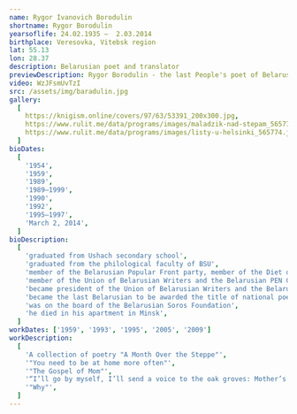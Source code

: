 ```yaml
---
name: Rygor Ivanovich Borodulin
shortname: Rygor Borodulin
yearsoflife: 24.02.1935 —  2.03.2014
birthplace: Veresovka, Vitebsk region
lat: 55.13
lon: 28.37
description: Belarusian poet and translator
previewDescription: Rygor Borodulin - the last People's poet of Belarus. He received the title of “national” in an independent country in 1992. Rygor Borodulin was one of the founders of the Belarusian PEN Center. Since 1990 he was its president, and since 1999 - vice president. He was a member of the party "Belarusian Front”. Engaged in translation activities. Under his authorship in Belarusian, certain works by William Shakespeare, Omar Khayyam, Sergei Yesenin, Adam Mickiewicz, George Byron and others appeared. In 2006, Borodulin was nominated as a candidate for the Nobel Prize, for the collection of poetry “Ksty”.
video: WzJFsmUvTzI
src: /assets/img/baradulin.jpg
gallery:
  [
    https://knigism.online/covers/97/63/53391_200x300.jpg,
    https://www.rulit.me/data/programs/images/maladzik-nad-stepam_565773.jpg,
    https://www.rulit.me/data/programs/images/listy-u-helsinki_565774.jpg,
  ]
bioDates:
  [
    '1954',
    '1959',
    '1989',
    '1989—1999',
    '1990',
    '1992',
    '1995—1997',
    'March 2, 2014',
  ]
bioDescription:
  [
    'graduated from Ushach secondary school',
    'graduated from the philological faculty of BSU',
    'member of the Belarusian Popular Front party, member of the Diet of the Belarusian Popular Front',
    'member of the Union of Belarusian Writers and the Belarusian PEN Center',
    'became president of the Union of Belarusian Writers and the Belarusian PEN Center',
    'became the last Belarusian to be awarded the title of national poet',
    'was on the board of the Belarusian Soros Foundation',
    'he died in his apartment in Minsk',
  ]
workDates: ['1959', '1993', '1995', '2005', '2009']
workDescription:
  [
    'A collection of poetry "A Month Over the Steppe"',
    '"You need to be at home more often"',
    '"The Gospel of Mom"',
    '“I’ll go by myself, I’ll send a voice to the oak groves: Mother’s songs from Ushachsky”',
    '"Why"',
  ]
---
```

